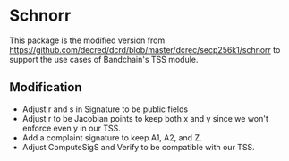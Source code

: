 # Schnorr

This package is the modified version from https://github.com/decred/dcrd/blob/master/dcrec/secp256k1/schnorr to support the use cases of Bandchain's TSS module.

## Modification
- Adjust r and s in Signature to be public fields
- Adjust r to be Jacobian points to keep both x and y since we won't enforce even y in our TSS.
- Add a complaint signature to keep A1, A2, and Z. 
- Adjust ComputeSigS and Verify to be compatible with our TSS.

